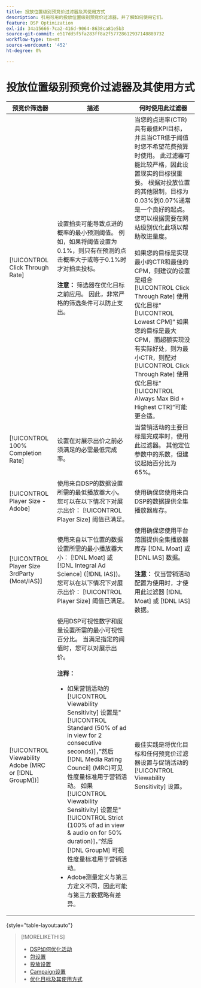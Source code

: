 ```yaml
---
title: 投放位置级别预竞价过滤器及其使用方式
description: 引用可用的投放位置级别预竞价过滤器，并了解如何使用它们。
feature: DSP Optimization
exl-id: 34a15666-7ca2-416d-9064-8638ca81e5b3
source-git-commit: e517dd5f5fa283ff8a2f57728612937148889732
workflow-type: tm+mt
source-wordcount: '452'
ht-degree: 0%

---
```


# 投放位置级别预竞价过滤器及其使用方式

| 预竞价筛选器 | 描述 | 何时使用此过滤器 |
| ---------------| ----------- | ---------------------- |
| [!UICONTROL Click Through Rate] | 设置拍卖可能导致点进的概率的最小预测阈值。 例如，如果将阈值设置为0.1%，则只有在预测的点击概率大于或等于0.1%时才对拍卖投标。<br><br><b>注意：</b> 筛选器在优化目标之前应用。 因此，非常严格的筛选条件可以防止支出。 | 当您的点进率(CTR)具有最低KPI目标，并且当CTR低于阈值时您不希望花费预算时使用。 此过滤器可能比较严格，因此设置现实的目标很重要。 根据对投放位置的其他限制，目标为0.03%到0.07%通常是一个良好的起点。 您可以根据需要在网站级别优化此项以帮助改进量度。<br><br>如果您的目标是实现最小的CTR和最佳的CPM，则建议的设置是组合 [!UICONTROL Click Through Rate] 使用优化目标&quot;[!UICONTROL Lowest CPM]“ 如果您的目标是最大CPM，而超额实现没有实际好处，则为最小CTR，则配对 [!UICONTROL Click Through Rate] 使用优化目标&quot;[!UICONTROL Always Max Bid + Highest CTR]”可能更合适。 |
| [!UICONTROL 100% Completion Rate] | 设置在对展示出价之前必须满足的必需最低完成率。 | 当营销活动的主要目标是完成率时，使用此过滤器。 其他定位参数中的系数，但建议起始百分比为65%。 |
| [!UICONTROL Player Size - Adobe] | 使用来自DSP的数据设置所需的最低播放器大小。 您可以在以下情况下对展示出价： [!UICONTROL Player Size] 阈值已满足。 | 使用确保您使用来自DSP的数据提供全集播放器库存。 |
| [!UICONTROL Player Size 3rdParty (Moat/IAS)] | 使用来自以下位置的数据设置所需的最小播放器大小： [!DNL Moat] 或 [!DNL Integral Ad Science] ([!DNL IAS])。 您可以在以下情况下对展示出价： [!UICONTROL Player Size] 阈值已满足。 | 使用确保您使用平台范围提供全集播放器库存 [!DNL Moat] 或 [!DNL IAS] 数据。<br><br><b>注意：</b> 仅当营销活动配置为使用时，才使用此过滤器 [!DNL Moat] 或 [!DNL IAS] 数据。 |
| [!UICONTROL Viewability Adobe (MRC or [!DNL GroupM])] | 使用DSP可视性数字和度量设置所需的最小可视性百分比。 当满足指定的阈值时，您可以对展示出价。<br><br><b>注释：</b><ul><li>如果营销活动的 [!UICONTROL Viewability Sensitivity] 设置是&quot;[!UICONTROL Standard (50% of ad in view for 2 consecutive seconds)]，”然后 [!DNL Media Rating Council] (MRC)可见性度量标准用于营销活动。 如果 [!UICONTROL Viewability Sensitivity] 设置是&quot;[!UICONTROL Strict (100% of ad in view & audio on for 50% duration)]，”然后 [!DNL GroupM] 可视性度量标准用于营销活动。</li><li>Adobe测量定义与第三方定义不同，因此可能与第三方数据略有差异。</li></ul> | 最佳实践是将优化目标和任何预竞价过滤器设置与促销活动的 [!UICONTROL Viewability Sensitivity] 设置。 |

{style="table-layout:auto"}

>[!MORELIKETHIS]
>
>* [DSP如何优化活动](optimization-how-dsp-optimizes-campaigns.md)
>* [包设置](/help/dsp/campaign-management/packages/package-settings.md)
>* [投放设置](/help/dsp/campaign-management/placements/placement-settings.md)
>* [Campaign设置](/help/dsp/campaign-management/campaigns/campaign-settings.md)
>* [优化目标及其使用方式](optimization-goals.md)
